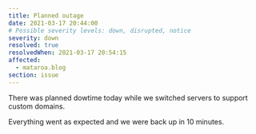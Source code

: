 ```yaml
---
title: Planned outage
date: 2021-03-17 20:44:00
# Possible severity levels: down, disrupted, notice
severity: down
resolved: true
resolvedWhen: 2021-03-17 20:54:15
affected:
  - mataroa.blog
section: issue
---
```


There was planned dowtime today while we switched servers to support custom domains.

Everything went as expected and we were back up in 10 minutes.
